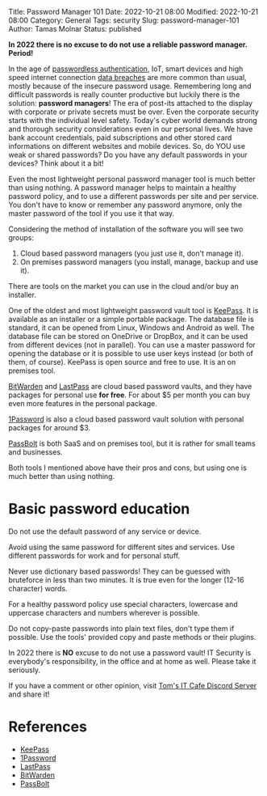 Title: Password Manager 101
Date: 2022-10-21 08:00
Modified: 2022-10-21 08:00
Category: General
Tags: security
Slug: password-manager-101
Author: Tamas Molnar
Status: published

**In 2022 there is no excuse to do not use a reliable password manager. Period!**

In the age of [passwordless authentication](https://www.onelogin.com/learn/passwordless-authentication), IoT, smart devices and high speed internet connection [data breaches](https://duckduckgo.com/?q=password+breaches+2022&atb=v319-1&ia=web) are more common than usual, mostly because of the insecure password usage. Remembering long and difficult passwords is really counter productive but luckily there is the solution: **password managers**! The era of post-its attached to the display with corporate or private secrets must be over. Even the corporate security starts with the individual level safety. Today's cyber world demands strong and thorough security considerations even in our personal lives. We have bank account credentials, paid subscriptions and other stored card informations on different websites and mobile devices. So, do YOU use weak or shared passwords? Do you have any default passwords in your devices? Think about it a bit!

Even the most lightweight personal password manager tool is much better than using nothing. A password manager helps to maintain a healthy password policy, and to use a different passwords per site and per service. You don't have to know or remember any password anymore, only the master password of the tool if you use it that way.

Considering the method of installation of the software you will see two groups:

1. Cloud based password managers (you just use it, don't manage it).
1. On premises password managers (you install, manage, backup and use it).

There are tools on the market you can use in the cloud and/or buy an installer.

One of the oldest and most lightweight password vault tool is [KeePass](https://keepass.info/). It is available as an installer or a simple portable package. The database file is standard, it can be opened from Linux, Windows and Android as well. The database file can be stored on OneDrive or DropBox, and it can be used from different devices (not in parallel). You can use a master password for opening the database or it is possible to use user keys instead (or both of them, of course). KeePass is open source and free to use. It is an on premises tool.

[BitWarden](https://bitwarden.com/pricing/) and [LastPass](https://www.lastpass.com/pricing) are cloud based password vaults, and they have packages for personal use **for free**. For about $5 per month you can buy even more features in the personal package.

[1Password](https://1password.com/sign-up/) is also a cloud based password vault solution with personal packages for around $3.

[PassBolt](https://signup.passbolt.com/pricing/cloud) is both SaaS and on premises tool, but it is rather for small teams and businesses.

Both tools I mentioned above have their pros and cons, but using one is much better than using nothing.

# Basic password education

Do not use the default password of any service or device.

Avoid using the same password for different sites and services. Use different passwords for work and for personal stuff.

Never use dictionary based passwords! They can be guessed with bruteforce in less than two minutes. It is true even for the longer (12-16 character) words.

For a healthy password policy use special characters, lowercase and uppercase characters and numbers wherever is possible.

Do not copy-paste passwords into plain text files, don't type them if possible. Use the tools' provided copy and paste methods or their plugins.

In 2022 there is **NO** excuse to do not use a password vault! IT Security is everybody's responsibility, in the office and at home as well. Please take it seriously.

If you have a comment or other opinion, visit [Tom's IT Cafe Discord Server](https://discord.gg/YbSYGsQYES) and share it!

# References
- [KeePass](https://keepass.info/)
- [1Password](https://1password.com/)
- [LastPass](https://www.lastpass.com/)
- [BitWarden](https://bitwarden.com/)
- [PassBolt](https://www.passbolt.com/)